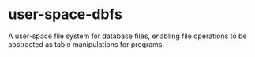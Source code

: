 # user-space-dbfs
A user-space file system for database files, enabling file operations to be abstracted as table manipulations for programs.
